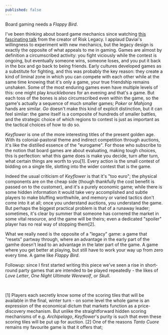 ```yaml
---
published: false
---
```


Board gaming needs a *Flappy Bird*.

I've been thinking about board game mechanics since watching [this fascinating talk](http://vimeo.com/82383614) from the creator of Risk Legacy. I applaud Daviai's willingness to experiment with new mechanics, but the legacy design is exactly the opposite of what appeals to me in gaming. Games are almost by definition a circumscribed activity: you fight viciously while the contest is ongoing, but eventually someone wins, someone loses, and you put it back in the box and go back to being friends. Early cultures developed games as a substitute for fighting, and this was probably the key reason: they create a kind of liminal zone in which you can compete with each other while at the same time knowing that it's only a game, your true friendship remains unshaken. Some of the most enduring games even have multiple levels of this: one might play *knucklebones* for an evening and that's a game. But each toss of the bones is also circumscribed even within the game, so the game's actually a sequence of much smaller games; *Poker* or *Mahjong* hands are similar. *Go* doesn't make this kind of explicit distinction, but it can feel similar: the game itself is a composite of hundreds of smaller battles, and the strategic choice of which regions to contest is just as important as the tactical choices of how to do so.

*Keyflower* is one of the more interesting titles of the present golden age. With its colonial-pastoral theme and indirect competition through auctions, it's like the distilled essence of the "eurogame". For those who subscribe to the notion that board games are about evaluating, making tough choices, this is perfection: what this game does is make you decide, turn after turn, what certain things are worth to you[1]. Every action is the small contest of bidding on a single tile, slotting into the wider contest that is the game.

Indeed the usual criticism of *Keyflower* is that it's "too euro"; the physical components are on the cheap side (though thankfully the cost benefit is passed on to the customer), and it's a purely economic game; while there is some hidden information it would take very accomplished and subtle players to make bluffing worthwhile, and memory or varied tactics don't come into it at all; once you understand auctions, you understand the game. But perhaps the biggest practical problem is that of a runaway leader; sometimes, it's clear by summer that someone has cornered the market in some vital resource, and the game will be theirs; even a dedicated "spoiler" player has no real way of stopping them[2].

What we really need is the opposite of a "legacy" game: a game that "resets" partway through, where an advantage in the early part of the gamhe doesn't lead to an advantage in the later part of the game. A game where you get better at playing, but still have to work your way up from zero every time. A game like *Flappy Bird*.

Followup: since I first started writing this piece we've seen a rise in short-round party games that are intended to be played repeatedly - the likes of *Love Letter*, *One Night Ultimate Werewolf*, or *Skull*.

<br />
<p />

[1] Players each secretly know some of the scoring tiles that will be available in the final, winter turn - on some level the whole game is an expression of the economical dictum that markets function as a price-discovery mechanism. But unlike the straightforward hidden scoring mechanisms of e.g. *Archipelago*, *Keyflower*'s purity is such that even these scoring tiles will be put up for auction.
[2] One of the reasons *Tanto Cuore* remains my favourite game is that it offers that; 